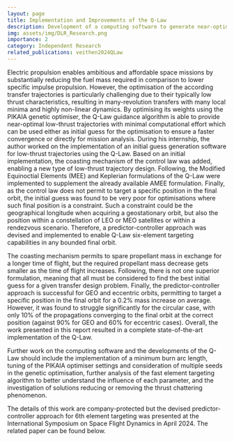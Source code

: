 ```yaml
---
layout: page
title: Implementation and Improvements of the Q-Law
description: Development of a computing software to generate near-optimal low-thrust trajectories, performed at the German Aerospace Agency.
img: assets/img/DLR_Research.png
importance: 2
category: Independent Research
related_publications: veithen2024QLaw
---
```


Electric propulsion enables ambitious and affordable space missions by substantially reducing the fuel mass required in comparison to lower specific impulse propulsion. However, the optimisation of the according transfer trajectories is particularly challenging due to their typically low thrust characteristics, resulting in many-revolution transfers with many local minima and highly non-linear dynamics. By optimising its weights using the PIKAIA genetic optimiser, the Q-Law guidance algorithm is able to provide near-optimal low-thrust trajectories with minimal computational effort which can be used either as initial guess for the optimisation to ensure a faster convergence or directly for mission analysis. During his internship, the author worked on the implementation of an initial guess generation software for low-thrust trajectories using the Q-Law. Based on an initial implementation, the coasting mechanism of the control law was added, enabling a new type of low-thrust trajectory design. Following, the Modified Equinoctial Elements (MEE) and Keplerian formulations of the Q-Law were implemented to supplement the already available AMEE formulation. Finally, as the control law does not permit to target a specific position in the final orbit, the initial guess was found to be very poor for optimisations where such final position is a constraint. Such a constraint could be the geographical longitude when acquiring a geostationary orbit, but also the position within a constellation of LEO or MEO satellites or within a rendezvous scenario. Therefore, a predictor-controller approach was devised and implemented to enable Q-Law six-element targeting capabilities in any bounded final orbit.


The coasting mechanism permits to spare propellant mass in exchange for a longer time of flight, but the required propellant mass decrease gets smaller as the time of flight increases. Following, there is not one superior formulation, meaning that all must be considered to find the best initial guess for a given transfer design problem. Finally, the predictor-controller approach is successful for GEO and eccentric orbits, permitting to target a specific position in the final orbit for a 0.2% mass increase on average. However, it was found to struggle significantly for the circular case, with only 10% of the propagations converging to the final orbit at the correct position (against 90% for GEO and 60% for eccentric cases). Overall, the work presented in this report resulted in a complete state-of-the-art implementation of the Q-Law.


Further work on the computing software and the developments of the Q-Law should include the implementation of a minimum burn arc length, tuning of the PIKAIA optimiser settings and consideration of multiple seeds in the genetic optimisation, further analysis of the fast element targeting algorithm to better understand the influence of each parameter, and the investigation of solutions reducing or removing the thrust chattering phenomenon.


The details of this work are company-protected but the devised predictor-controller approach for 6th element targeting was presented at the International Symposium on Space Flight Dynamics in April 2024. The related paper can be found below.
